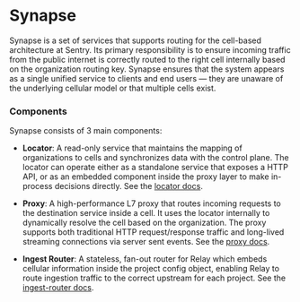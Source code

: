 # Synapse

Synapse is a set of services that supports routing for the cell-based architecture at Sentry. Its primary responsibility is to ensure incoming traffic from the public internet is correctly routed to the right cell internally based on the organization routing key. Synapse ensures that the system appears as a single unified service to clients and end users — they are unaware of the underlying cellular model or that multiple cells exist.


### Components

Synapse consists of 3 main components:

- **Locator**:  A read-only service that maintains the mapping of organizations to cells and synchronizes data with the control plane. The locator can operate either as a standalone service that exposes a HTTP API, or as an embedded component inside the proxy layer to make in-process decisions directly. See the [locator docs](locator/README.md).

- **Proxy**: A high-performance L7 proxy that routes incoming requests to the destination service inside a cell. It uses the locator internally to dynamically resolve the cell based on the organization. The proxy supports both traditional HTTP request/response traffic and long-lived streaming connections via server sent events. See the [proxy docs](proxy/README.md).

- **Ingest Router**: A stateless, fan-out router for Relay which embeds cellular information inside the project config object, enabling Relay to route ingestion traffic to the correct upstream for each project. See the [ingest-router docs](ingest-router/README.md).

